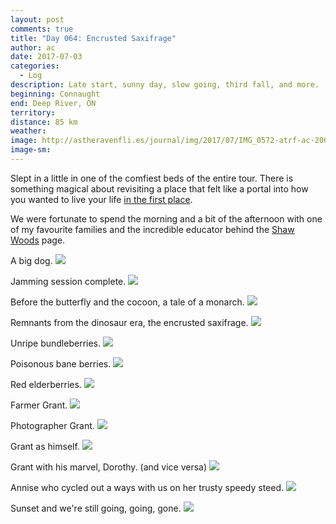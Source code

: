 ```yaml
---
layout: post
comments: true
title: "Day 064: Encrusted Saxifrage"
author: ac
date: 2017-07-03
categories:
  - Log
description: Late start, sunny day, slow going, third fall, and more.
beginning: Connaught
end: Deep River, ON
territory: 
distance: 85 km
weather: 
image: http://astheravenfli.es/journal/img/2017/07/IMG_0572-atrf-ac-2000-web.jpg
image-sm:
---
```


Slept in a little in one of the comfiest beds of the entire tour. There is something magical about revisiting a place that felt like a portal into how you wanted to live your life [in the first place](https://asadchishti.tumblr.com/post/32407744145/photo-essay-cobden-woods-on-an-organic-farm).

We were fortunate to spend the morning and a bit of the afternoon with one of my favourite families and the incredible educator behind the [Shaw Woods](https://www.facebook.com/Shaw-Woods-262712437198255/) page.

A big dog.
<img src="http://astheravenfli.es/journal/img/2017/07/IMG_0480-atrf-ac-2000-web.jpg">

Jamming session complete.
<img src="http://astheravenfli.es/journal/img/2017/07/IMG_0485-atrf-ac-2000-web.jpg">

Before the butterfly and the cocoon, a tale of a monarch.
<img src="http://astheravenfli.es/journal/img/2017/07/IMG_0519-atrf-ac-2000-web.jpg">

Remnants from the dinosaur era, the encrusted saxifrage.
<img src="http://astheravenfli.es/journal/img/2017/07/IMG_0537-atrf-ac-2000-web.jpg">

Unripe bundleberries.
<img src="http://astheravenfli.es/journal/img/2017/07/IMG_0546-atrf-ac-2000-web.jpg">

Poisonous bane berries.
<img src="http://astheravenfli.es/journal/img/2017/07/IMG_0548-atrf-ac-2000-web.jpg">

Red elderberries.
<img src="http://astheravenfli.es/journal/img/2017/07/IMG_0567-atrf-ac-2000-web.jpg">

Farmer Grant.
<img src="http://astheravenfli.es/journal/img/2017/07/IMG_0495-atrf-ac-2000-web.jpg">

Photographer Grant.
<img src="http://astheravenfli.es/journal/img/2017/07/IMG_0562-atrf-ac-2000-web.jpg">

Grant as himself.
<img src="http://astheravenfli.es/journal/img/2017/07/IMG_0558-atrf-ac-2000-web.jpg">

Grant with his marvel, Dorothy. (and vice versa)
<img src="http://astheravenfli.es/journal/img/2017/07/IMG_0571-atrf-ac-2000-web.jpg">

Annise who cycled out a ways with us on her trusty speedy steed.
<img src="http://astheravenfli.es/journal/img/2017/07/IMG_0576-atrf-ac-2000-web.jpg">

Sunset and we're still going, going, gone.
<img src="http://astheravenfli.es/journal/img/2017/07/IMG_0580-atrf-ac-2000-web.jpg">
